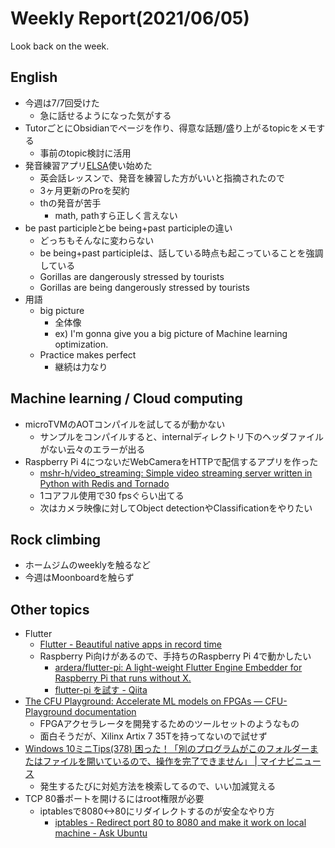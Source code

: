 # Weekly Report(2021/06/05)


Look back on the week.

## English

- 今週は7/7回受けた
    - 急に話せるようになった気がする
- TutorごとにObsidianでページを作り、得意な話題/盛り上がるtopicをメモする
    - 事前のtopic検討に活用
- 発音練習アプリ[ELSA](https://elsaspeak.com/en/)使い始めた
    - 英会話レッスンで、発音を練習した方がいいと指摘されたので
    - 3ヶ月更新のProを契約
    - thの発音が苦手
        - math, pathすら正しく言えない
- be past participleとbe being+past participleの違い
    - どっちもそんなに変わらない
    - be being+past participleは、話している時点も起こっていることを強調している
    - Gorillas are dangerously stressed by tourists
    - Gorillas are being dangerously stressed by tourists
- 用語
    - big picture
        - 全体像
        - ex) I'm gonna give you a big picture of Machine learning optimization.
    - Practice makes perfect
        - 継続は力なり

## Machine learning / Cloud computing

- microTVMのAOTコンパイルを試してるが動かない
    - サンプルをコンパイルすると、internalディレクトリ下のヘッダファイルがない云々のエラーが出る
- Raspberry Pi 4につないだWebCameraをHTTPで配信するアプリを作った
    - [mshr-h/video_streaming: Simple video streaming server written in Python with Redis and Tornado](https://github.com/mshr-h/video_streaming)
    - 1コアフル使用で30 fpsぐらい出てる
    - 次はカメラ映像に対してObject detectionやClassificationをやりたい

## Rock climbing

- ホームジムのweeklyを触るなど
- 今週はMoonboardを触らず

## Other topics

- Flutter
    - [Flutter - Beautiful native apps in record time](https://flutter.dev/)
    - Raspberry Pi向けがあるので、手持ちのRaspberry Pi 4で動かしたい
        - [ardera/flutter-pi: A light-weight Flutter Engine Embedder for Raspberry Pi that runs without X.](https://github.com/ardera/flutter-pi)
        - [flutter-pi を試す - Qiita](https://qiita.com/nanbuwks/items/bd30c7943094e7368a9b)
- [The CFU Playground: Accelerate ML models on FPGAs — CFU-Playground documentation](https://cfu-playground.readthedocs.io/en/latest/)
    - FPGAアクセラレータを開発するためのツールセットのようなもの
    - 面白そうだが、Xilinx Artix 7 35Tを持ってないので試せず
- [Windows 10ミニTips(378) 困った！「別のプログラムがこのフォルダーまたはファイルを開いているので、操作を完了できません」 | マイナビニュース](https://news.mynavi.jp/article/win10tips-378/)
    - 発生するたびに対処方法を検索してるので、いい加減覚える
- TCP 80番ポートを開けるにはroot権限が必要
    - iptablesで8080<->80にリダイレクトするのが安全なやり方
        - [iptables - Redirect port 80 to 8080 and make it work on local machine - Ask Ubuntu](https://askubuntu.com/questions/444729/redirect-port-80-to-8080-and-make-it-work-on-local-machine)

